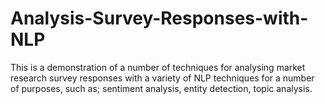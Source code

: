 # Analysis-Survey-Responses-with-NLP

This is a demonstration of a number of techniques for analysing market research survey responses with a variety of NLP techniques for a number of purposes, such as; sentiment analysis, entity detection, topic analysis.
